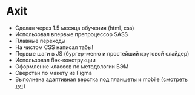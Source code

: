 # Axit
- Сделан через 1.5 месяца обучения (html, css)
- Использовал впервые препроцессор SASS
- Плавные переходы
- На чистом CSS написал табы!
- Первые шаги в JS (бургер-меню и простейший круговой слайдер)
- Использовал flex-конструкции
- Оформление классов по методологии БЭМ
- Сверстан по макету из Figma
- Выполнена адаптивная верстка под планшеты и mobile [(смотреть тут)](https://drabovich.github.io/Project-2-Axit/)
